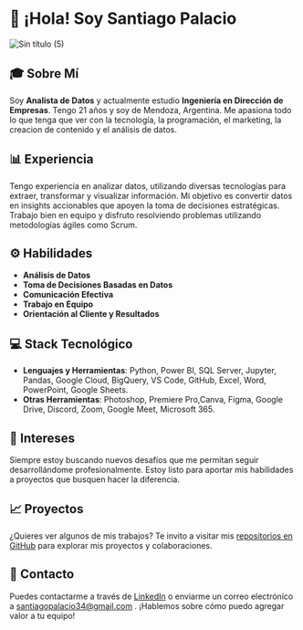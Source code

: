 # 👋 ¡Hola! Soy Santiago Palacio
![Sin título (5)](https://github.com/user-attachments/assets/454c4c0e-1038-46db-a3b4-6f747e6653dc)


## 🎓 Sobre Mí
Soy **Analista de Datos** y actualmente estudio **Ingeniería en Dirección de Empresas**. Tengo 21 años y soy de Mendoza, Argentina. Me apasiona todo lo que tenga que ver con la tecnología, la programación, el marketing, la creacion de contenido y el análisis de datos.

## 📊 Experiencia
Tengo experiencia en analizar datos, utilizando diversas tecnologías para extraer, transformar y visualizar información. Mi objetivo es convertir datos en insights accionables que apoyen la toma de decisiones estratégicas. Trabajo bien en equipo y disfruto resolviendo problemas utilizando metodologías ágiles como Scrum.

## ⚙️ Habilidades
- **Análisis de Datos**
- **Toma de Decisiones Basadas en Datos**
- **Comunicación Efectiva**
- **Trabajo en Equipo**
- **Orientación al Cliente y Resultados**

## 💻 Stack Tecnológico
- **Lenguajes y Herramientas**: Python, Power BI, SQL Server, Jupyter, Pandas, Google Cloud, BigQuery, VS Code, GitHub, Excel, Word, PowerPoint, Google Sheets.
- **Otras Herramientas**: Photoshop, Premiere Pro,Canva, Figma, Google Drive, Discord, Zoom, Google Meet, Microsoft 365.

## 🚀 Intereses
Siempre estoy buscando nuevos desafíos que me permitan seguir desarrollándome profesionalmente. Estoy listo para aportar mis habilidades a proyectos que busquen hacer la diferencia.

## 📈 Proyectos
¿Quieres ver algunos de mis trabajos? Te invito a visitar mis [repositorios en GitHub](https://github.com/tu-usuario) para explorar mis proyectos y colaboraciones.

## 📩 Contacto
Puedes contactarme a través de [LinkedIn](www.linkedin.com/in/santiagoroquepalacio) o enviarme un correo electrónico a santiagopalacio34@gmail.com . ¡Hablemos sobre cómo puedo agregar valor a tu equipo!
